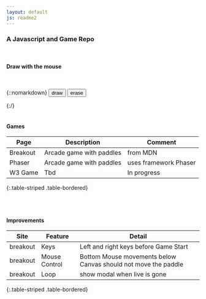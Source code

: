 ```yaml
---
layout: default
js: readme2
---
```

### A Javascript and Game Repo

<br>

#### Draw with the mouse
<br>

{::nomarkdown}
<canvas id="canvas" width="200" height="300" style='background:#eee'></canvas>
<input type="button" value="draw" onclick="use_tool('draw');" />
<input type="button" value="erase" onclick="use_tool('erase');" />
<div id="output"></div>
{:/}

<br>
<br>

#### Games

Page|Description|Comment
-|-|-
Breakout | Arcade game with paddles|from MDN
Phaser |Arcade game with paddles| uses framework Phaser
W3 Game|Tbd|In progress
{:.table-striped .table-bordered}

<br>
<br>

#### Improvements

Site|Feature|Detail
-|-|-
breakout|Keys|Left and right keys before Game Start
breakout|Mouse Control|Bottom Mouse movements below Canvas should not move the paddle
breakout|Loop|show modal when live is gone
{:.table-striped .table-bordered}
